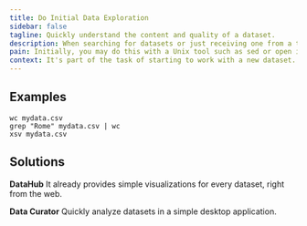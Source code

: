 ```yaml
---
title: Do Initial Data Exploration
sidebar: false
tagline: Quickly understand the content and quality of a dataset.
description: When searching for datasets or just receiving one from a third party, you need quick ways of checking what it contains and evaluating the quality in general.
pain: Initially, you may do this with a Unix tool such as sed or open in Excel. Over time, you will want to have descriptive statistics and attribute descriptions directly in the data hub and in the terminal.
context: It's part of the task of starting to work with a new dataset.
---
```


## Examples

```
wc mydata.csv
grep "Rome" mydata.csv | wc
xsv mydata.csv
```

## Solutions

**DataHub**
It already provides simple visualizations for every dataset, right from the web.
 
**Data Curator**
Quickly analyze datasets in a simple desktop application.
